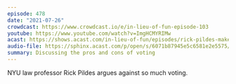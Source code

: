 ```yaml
---
episode: 478
date: "2021-07-26"
crowdcast: https://www.crowdcast.io/e/in-lieu-of-fun-episode-103
youtube: https://www.youtube.com/watch?v=ImgHCMYRIMw
acast: https://shows.acast.com/in-lieu-of-fun/episodes/rick-pildes-makes-the-case-for-fewer-elections
audio-file: https://sphinx.acast.com/p/open/s/6071b87945e5c6581e2e5575/e/61005ee5acb3d40012fb46f9/media.mp3
summary: Discussing the pros and cons of voting
---
```

NYU law professor Rick Pildes argues against so much voting.
